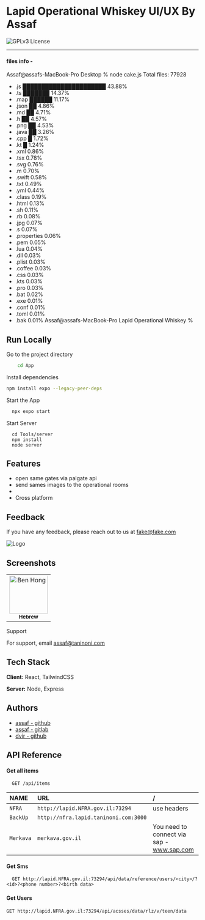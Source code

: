 
# Lapid Operational Whiskey UI/UX By Assaf
![GPLv3 License](https://img.shields.io/badge/License-GPL%20v3-yellow.svg)
______________________________
#### files info -

Assaf@assafs-MacBook-Pro Desktop % node cake.js
Total files: 77928
- .js    ██████████████████████                             43.88%
- .ts    ███████                                            14.37%
- .map   ██████                                             11.17%
- .json  ██                                                 4.86%
- .md    ██                                                 4.71%
- .h     ██                                                 4.57%
- .png   ██                                                 4.53%
- .java  ██                                                 3.26%
- .cpp   █                                                  1.72%
- .kt    █                                                  1.24%
- .xml                                                      0.86%
- .tsx                                                      0.78%
- .svg                                                      0.76%
- .m                                                        0.70%
- .swift                                                    0.58%
- .txt                                                      0.49%
- .yml                                                      0.44%
- .class                                                    0.19%
- .html                                                     0.13%
- .sh                                                       0.11%
- .rb                                                       0.08%
- .jpg                                                      0.07%
- .s                                                        0.07%
- .properties                                               0.06%
- .pem                                                      0.05%
- .lua                                                      0.04%
- .dll                                                      0.03%
- .plist                                                    0.03%
- .coffee                                                   0.03%
- .css                                                      0.03%
- .kts                                                      0.03%
- .pro                                                      0.03%
- .bat                                                      0.02%
- .exe                                                      0.01%
- .conf                                                     0.01%
- .toml                                                     0.01%
- .bak                                                      0.01%
Assaf@assafs-MacBook-Pro Lapid Operational Whiskey % 


## Run Locally


Go to the project directory

```bash
    cd App 
```

Install dependencies

```bash
npm install expo --legacy-peer-deps
```

Start the App

```bash
  npx expo start
```
Start Server
```
  cd Tools/server
  npm install
  node server
```

## Features

- open same gates via palgate api 
- send sames images to the operational rooms
- 
- Cross platform


## Feedback

If you have any feedback, please reach out to us at fake@fake.com


![Logo](https://dev-to-uploads.s3.amazonaws.com/uploads/articles/th5xamgrr6se0x5ro4g6.png)


## Screenshots
<table>
  <tr>
    <td align="center"><img src="https://i.ibb.co/XLHrywc/he.png" width="100px;" alt="Ben Hong"/><br /><sub><b>Hebrew</td>
  </tr>
</table

## Support

For support, email assaf@taninoni.com


## Tech Stack

**Client:** React, TailwindCSS

**Server:** Node, Express


## Authors

- [assaf - github](https://www.github.com/assafgold1)
- [assaf - gitlab](https://gitlab.com/assafg41)
- [dvir - github](https://github.com/pizzabossxd)

## API Reference

#### Get all items

```http
  GET /api/items
```

| NAME | URL     | / 
| :-------- | :-------                       |:------
| `NFRA` | `http://lapid.NFRA.gov.il:73294` | use headers
| `BackUp` | `http://nfra.lapid.taninoni.com:3000` ||use headers
| `Merkava` | `merkava.gov.il` |You need to connect via sap  -  www.sap.com|

#### Get Sms

```http
  GET http://lapid.NFRA.gov.il:73294/api/data/reference/users/<city>/?<id>?<phone number>?<birth data>
```

#### Get Users

```http
GET http://lapid.NFRA.gov.il:73294/api/acsses/data/rlz/v/teen/data
```



